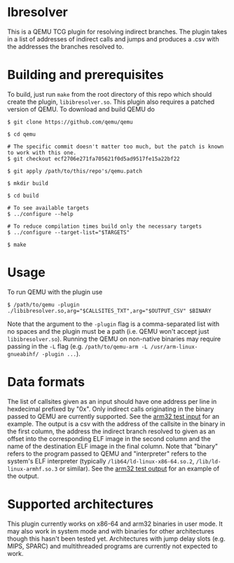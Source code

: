# Ibresolver

This is a QEMU TCG plugin for resolving indirect branches. The plugin takes in a list of addresses of indirect calls and jumps and produces a .csv with the addresses the branches resolved to.

# Building and prerequisites

To build, just run `make` from the root directory of this repo which should create the plugin, `libibresolver.so`. This plugin also requires a patched version of QEMU. To download and build QEMU do

```
$ git clone https://github.com/qemu/qemu

$ cd qemu

# The specific commit doesn't matter too much, but the patch is known to work with this one.
$ git checkout ecf2706e271fa705621f0d5ad9517fe15a22bf22

$ git apply /path/to/this/repo's/qemu.patch

$ mkdir build

$ cd build

# To see available targets
$ ../configure --help

# To reduce compilation times build only the necessary targets
$ ../configure --target-list="$TARGETS"

$ make
```

# Usage

To run QEMU with the plugin use

```
$ /path/to/qemu -plugin ./libibresolver.so,arg="$CALLSITES_TXT",arg="$OUTPUT_CSV" $BINARY
```

Note that the argument to the `-plugin` flag is a comma-separated list with no spaces and the plugin must be a path (i.e. QEMU won't accept just `libibresolver.so`). Running the QEMU on non-native binaries may require passing in the `-L` flag (e.g. `/path/to/qemu-arm -L /usr/arm-linux-gnueabihf/ -plugin ...`).

# Data formats
The list of callsites given as an input should have one address per line in hexdecimal prefixed by "0x". Only indirect calls originating in the binary passed to QEMU are currently supported. See the [arm32 test input](tests/arm32/fn_ptr.elf.txt) for an example. The output is a csv with the address of the callsite in the binary in the first column, the address the indirect branch resolved to given as an offset into the corresponding ELF image in the second column and the name of the destination ELF image in the final column. Note that "binary" refers to the program passed to QEMU and "interpreter" refers to the system's ELF interpreter (typically `/lib64/ld-linux-x86-64.so.2`, `/lib/ld-linux-armhf.so.3` or similar). See the [arm32 test output](tests/arm32/fn_ptr.csv) for an example of the output.

# Supported architectures

This plugin currently works on x86-64 and arm32 binaries in user mode. It may also work in system mode and with binaries for other architectures though this hasn't been tested yet. Architectures with jump delay slots (e.g. MIPS, SPARC) and multithreaded programs are currently not expected to work.
